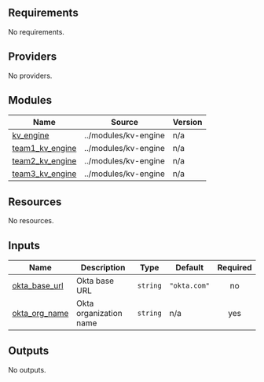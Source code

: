 <!-- BEGIN_TF_DOCS -->
## Requirements

No requirements.

## Providers

No providers.

## Modules

| Name | Source | Version |
|------|--------|---------|
| <a name="module_kv_engine"></a> [kv\_engine](#module\_kv\_engine) | ../modules/kv-engine | n/a |
| <a name="module_team1_kv_engine"></a> [team1\_kv\_engine](#module\_team1\_kv\_engine) | ../modules/kv-engine | n/a |
| <a name="module_team2_kv_engine"></a> [team2\_kv\_engine](#module\_team2\_kv\_engine) | ../modules/kv-engine | n/a |
| <a name="module_team3_kv_engine"></a> [team3\_kv\_engine](#module\_team3\_kv\_engine) | ../modules/kv-engine | n/a |

## Resources

No resources.

## Inputs

| Name | Description | Type | Default | Required |
|------|-------------|------|---------|:--------:|
| <a name="input_okta_base_url"></a> [okta\_base\_url](#input\_okta\_base\_url) | Okta base URL | `string` | `"okta.com"` | no |
| <a name="input_okta_org_name"></a> [okta\_org\_name](#input\_okta\_org\_name) | Okta organization name | `string` | n/a | yes |

## Outputs

No outputs.
<!-- END_TF_DOCS -->
